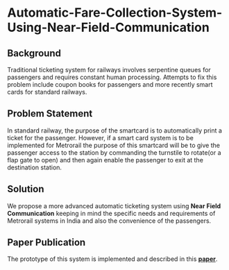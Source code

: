 # Automatic-Fare-Collection-System-Using-Near-Field-Communication

## Background
Traditional ticketing system for railways involves serpentine queues for passengers and  requires constant human processing. Attempts to fix this problem include coupon books for passengers and more recently smart cards for standard railways.

## Problem Statement
In standard railway, the purpose of the smartcard is to automatically print a ticket for the passenger. However, if a smart card system is to be implemented for Metrorail the purpose of this smartcard will be to give the passenger access to the station by commanding the turnstile to rotate(or a flap gate to open) and then again enable the passenger to exit at the destination station. 

## Solution 
We propose a more advanced automatic ticketing system using **Near Field Communication** keeping in mind the specific needs and requirements of Metrorail systems in India and also the convenience of the passengers. 

## Paper Publication
The prototype of this system is implemented and described in this **[paper](http://www.ijerd.com/paper/vol10-issue4/Version_2/C1042024.pdf)**.
